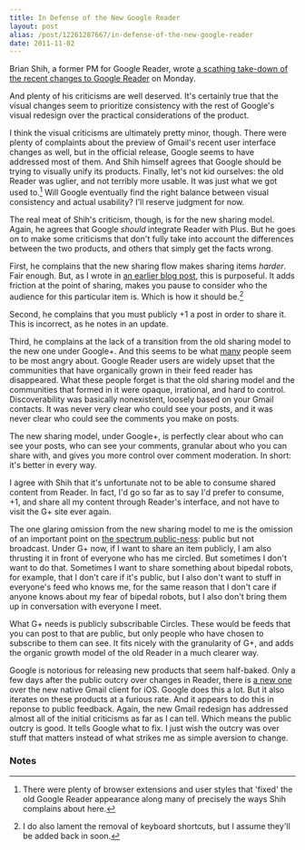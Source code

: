 ```yaml
---
title: In Defense of the New Google Reader
layout: post
alias: /post/12261287667/in-defense-of-the-new-google-reader
date: 2011-11-02
---
```


Brian Shih, a former PM for Google Reader, wrote [a scathing take-down
of the recent changes to Google Reader](http://brianshih.com/78073742)
on Monday.

And plenty of his criticisms are well deserved. It's certainly true that
the visual changes seem to prioritize consistency with the rest of
Google's visual redesign over the practical considerations of the
product.

I think the visual criticisms are ultimately pretty minor, though. There
were plenty of complaints about the preview of Gmail's recent user
interface changes as well, but in the official release, Google seems to
have addressed most of them. And Shih himself agrees that Google should
be trying to visually unify its products. Finally, let's not kid
ourselves: the old Reader was uglier, and not terribly more usable. It
was just what we got used to.[^1] Will Google eventually find the
right balance between visual consistency and actual usability? I'll
reserve judgment for now.

The real meat of Shih's criticism, though, is for the new sharing model.
Again, he agrees that Google *should* integrate Reader with Plus. But he
goes on to make some criticisms that don't fully take into account the
differences between the two products, and others that simply get the
facts wrong.

First, he complains that the new sharing flow makes sharing items
*harder*. Fair enough. But, as I wrote in [an earlier blog
post](http://blog.byjoemoon.com/post/10755504272/intimacy-and-performance-on-facebook),
this is purposeful. It adds friction at the point of sharing, makes you
pause to consider who the audience for this particular item is. Which is
how it should be.[^2]

Second, he complains that you must publicly +1 a post in order to share
it. This is incorrect, as he notes in an update.

Third, he complains at the lack of a transition from the old sharing
model to the new one under Google+. And this seems to be what
[many](http://kirbybits.wordpress.com/2011/10/21/wherein-i-try-to-explain-why-google-reader-is-the-best-social-network-created-so-far/)
people seem to be most angry about. Google Reader users are widely upset
that the communities that have organically grown in their feed reader
has disappeared. What these people forget is that the old sharing model
and the communities that formed in it were opaque, irrational, and hard
to control. Discoverability was basically nonexistent, loosely based on
your Gmail contacts. It was never very clear who could see your posts,
and it was never clear who could see the comments you make on posts.

The new sharing model, under Google+, is perfectly clear about who can
see your posts, who can see your comments, granular about who you can
share with, and gives you more control over comment moderation. In
short: it's better in every way.

I agree with Shih that it's unfortunate not to be able to consume shared
content from Reader. In fact, I'd go so far as to say I'd prefer to
consume, +1, and share all my content through Reader's interface, and
not have to visit the G+ site ever again.

The one glaring omission from the new sharing model to me is the
omission of an important point on [the spectrum
public-ness](http://blog.byjoemoon.com/post/582452757/webs-and-streams):
public but not broadcast. Under G+ now, if I want to share an item
publicly, I am also thrusting it in front of everyone who has me
circled. But sometimes I don't want to do that. Sometimes I want to
share something about bipedal robots, for example, that I don't care if
it's public, but I also don't want to stuff in everyone's feed who knows
me, for the same reason that I don't care if anyone knows about my fear
of bipedal robots, but I also don't bring them up in conversation with
everyone I meet.

What G+ needs is publicly subscribable Circles. These would be feeds
that you can post to that are public, but only people who have chosen to
subscribe to them can see. It fits nicely with the granularity of G+,
and adds the organic growth model of the old Reader in a much clearer
way.

Google is notorious for releasing new products that seem half-baked.
Only a few days after the public outcry over changes in Reader, there is
[a new
one](http://www.theverge.com/2011/11/2/2533292/gmail-app-iphone-ipad)
over the new native Gmail client for iOS. Google does this a lot. But it
also iterates on these products at a furious rate. And it appears to do
this in reponse to public feedback. Again, the new Gmail redesign has
addressed almost all of the initial criticisms as far as I can tell.
Which means the public outcry is good. It tells Google what to fix. I
just wish the outcry was over stuff that matters instead of what strikes
me as simple aversion to change.

### Notes

[^1]: There were plenty of browser extensions and user styles that 'fixed'
    the old Google Reader appearance along many of precisely the ways
    Shih complains about here. 

[^2]: I do also lament the removal of keyboard shortcuts, but I assume
    they'll be added back in soon.
